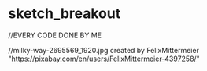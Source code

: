 # sketch_breakout

//EVERY CODE DONE BY ME

//milky-way-2695569_1920.jpg created by FelixMittermeier "https://pixabay.com/en/users/FelixMittermeier-4397258/"
